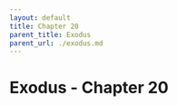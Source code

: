 ```yaml
---
layout: default
title: Chapter 20
parent_title: Exodus
parent_url: ./exodus.md
---
```


# Exodus - Chapter 20
